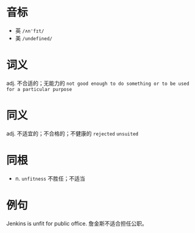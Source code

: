 # 音标

- 英 `/ʌn'fɪt/`
- 美 `/undefined/`

# 词义

adj. 不合适的；无能力的
`not good enough to do something or to be used for a particular purpose`

# 同义

adj. 不适宜的；不合格的；不健康的
`rejected` `unsuited`

# 同根

- n. `unfitness` 不胜任；不适当

# 例句

Jenkins is unfit for public office.
詹金斯不适合担任公职。


